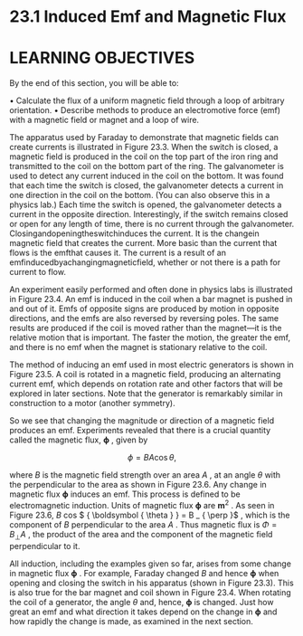 # 23.1 Induced Emf and Magnetic Flux

# LEARNING OBJECTIVES

By the end of this section, you will be able to:

• Calculate the flux of a uniform magnetic field through a loop of arbitrary orientation. • Describe methods to produce an electromotive force (emf) with a magnetic field or magnet and a loop of wire.

The apparatus used by Faraday to demonstrate that magnetic fields can create currents is illustrated in Figure 23.3. When the switch is closed, a magnetic field is produced in the coil on the top part of the iron ring and transmitted to the coil on the bottom part of the ring. The galvanometer is used to detect any current induced in the coil on the bottom. It was found that each time the switch is closed, the galvanometer detects a current in one direction in the coil on the bottom. (You can also observe this in a physics lab.) Each time the switch is opened, the galvanometer detects a current in the opposite direction. Interestingly, if the switch remains closed or open for any length of time, there is no current through the galvanometer. Closingandopeningtheswitchinduces the current. It is the changein magnetic field that creates the current. More basic than the current that flows is the emfthat causes it. The current is a result of an emfinducedbyachangingmagneticfield, whether or not there is a path for current to flow.

An experiment easily performed and often done in physics labs is illustrated in Figure 23.4. An emf is induced in the coil when a bar magnet is pushed in and out of it. Emfs of opposite signs are produced by motion in opposite directions, and the emfs are also reversed by reversing poles. The same results are produced if the coil is moved rather than the magnet—it is the relative motion that is important. The faster the motion, the greater the emf, and there is no emf when the magnet is stationary relative to the coil.

The method of inducing an emf used in most electric generators is shown in Figure 23.5. A coil is rotated in a magnetic field, producing an alternating current emf, which depends on rotation rate and other factors that will be explored in later sections. Note that the generator is remarkably similar in construction to a motor (another symmetry).

So we see that changing the magnitude or direction of a magnetic field produces an emf. Experiments revealed that there is a crucial quantity called the magnetic flux, $\boldsymbol { \phi }$ , given by

$$
\phi = B A \cos \theta ,
$$

where $B$ is the magnetic field strength over an area $A$ , at an angle $\theta$ with the perpendicular to the area as shown in Figure 23.6. Any change in magnetic flux $\pmb { \phi }$ induces an emf. This process is defined to be electromagnetic induction. Units of magnetic flux $\pmb { \phi }$ are $\mathbf { m } ^ { 2 }$ . As seen in Figure 23.6, $B$ cos $ { \boldsymbol { \theta } } = B _ { \perp }$ , which is the component of $B$ perpendicular to the area $A$ . Thus magnetic flux is $\Phi = B _ { \perp } A$ , the product of the area and the component of the magnetic field perpendicular to it.

All induction, including the examples given so far, arises from some change in magnetic flux $\pmb { \phi }$ . For example, Faraday changed $B$ and hence $\pmb { \phi }$ when opening and closing the switch in his apparatus (shown in Figure 23.3). This is also true for the bar magnet and coil shown in Figure 23.4. When rotating the coil of a generator, the angle $\theta$ and, hence, $\pmb { \phi }$ is changed. Just how great an emf and what direction it takes depend on the change in $\pmb { \phi }$ and how rapidly the change is made, as examined in the next section.
